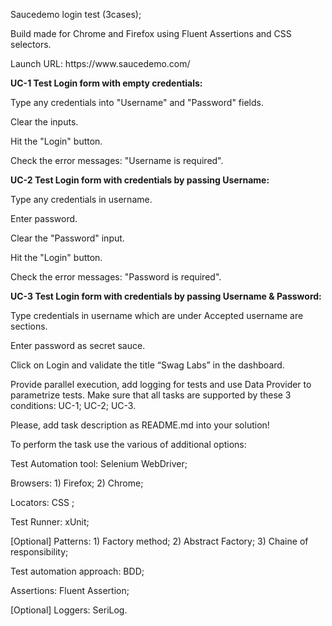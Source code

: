 ﻿
Saucedemo login test (3cases);

<p> Build made for Chrome and Firefox using Fluent Assertions and CSS selectors.</p>
<p> Launch URL: https://www.saucedemo.com/ </p>

**UC-1 Test Login form with empty credentials:**

Type any credentials into "Username" and "Password" fields.

Clear the inputs.

Hit the "Login" button.

Check the error messages: "Username is required".


**UC-2 Test Login form with credentials by passing Username:**

Type any credentials in username.

Enter password.

Clear the "Password" input.

Hit the "Login" button.

Check the error messages: "Password is required".


**UC-3 Test Login form with credentials by passing Username & Password:**

Type credentials in username which are under Accepted username are sections.

Enter password as secret sauce.

Click on Login and validate the title “Swag Labs” in the dashboard.

Provide parallel execution, add logging for tests and use Data Provider to parametrize tests. Make sure that all tasks are supported by these 3 conditions: UC-1; UC-2; UC-3.

Please, add task description as README.md into your solution!

To perform the task use the various of additional options:

Test Automation tool: Selenium WebDriver;

Browsers: 1) Firefox; 2) Chrome;

Locators: CSS ;

Test Runner: xUnit;

[Optional] Patterns: 1) Factory method; 2) Abstract Factory; 3) Chaine of responsibility;

Test automation approach: BDD;

Assertions: Fluent Assertion;

[Optional] Loggers: SeriLog.